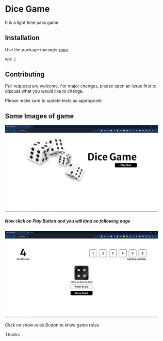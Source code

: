 # Dice Game

It is a light time pass game 

## Installation

Use the package manager [npm](https://www.npmjs.com/).

```bash
npm i 
```



## Contributing

Pull requests are welcome. For major changes, please open an issue first
to discuss what you would like to change.

Please make sure to update tests as appropriate.

## Some Images of game 
![My Image](./Images/dice1.png)

##### Now click on Play Button and you will land on following page 


![My Image](./Images/dice2.png)

Click on show rules Button to know game rules 

Thanks 